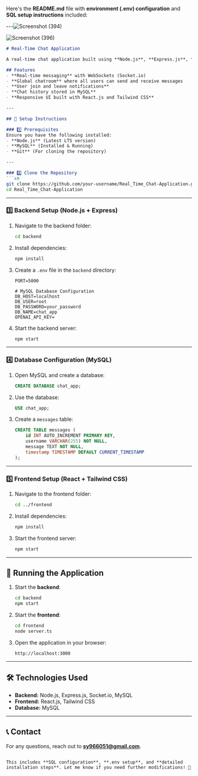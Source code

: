 Here's the **README.md** file with **environment (.env) configuration** and **SQL setup instructions** included:  

---![Screenshot (394)](https://github.com/user-attachments/assets/fa427812-fcf8-48b5-9983-a7fe12dc2c53)

![Screenshot (396)](https://github.com/user-attachments/assets/6385d4d3-e32a-40e7-af3c-53551cdc8247)

```md
# Real-Time Chat Application

A real-time chat application built using **Node.js**, **Express.js**, **Socket.io**, **React.js**, and **MySQL** for chat storage.

## Features
- **Real-time messaging** with WebSockets (Socket.io)
- **Global chatroom** where all users can send and receive messages
- **User join and leave notifications**
- **Chat history stored in MySQL**
- **Responsive UI built with React.js and Tailwind CSS**

---

## 📌 Setup Instructions

### 1️⃣ Prerequisites
Ensure you have the following installed:
- **Node.js** (Latest LTS version)
- **MySQL** (Installed & Running)
- **Git** (For cloning the repository)

---

### 2️⃣ Clone the Repository
```sh
git clone https://github.com/your-username/Real_Time_Chat-Application.git
cd Real_Time_Chat-Application
```

---

### 3️⃣ Backend Setup (Node.js + Express)
1. Navigate to the backend folder:
   ```sh
   cd backend
   ```
2. Install dependencies:
   ```sh
   npm install
   ```
3. Create a `.env` file in the `backend` directory:
   ```
   PORT=5000

   # MySQL Database Configuration
   DB_HOST=localhost
   DB_USER=root
   DB_PASSWORD=your_password
   DB_NAME=chat_app
   OPENAI_API_KEY=
   ```
4. Start the backend server:
   ```sh
   npm start
   ```

---

### 4️⃣ Database Configuration (MySQL)
1. Open MySQL and create a database:
   ```sql
   CREATE DATABASE chat_app;
   ```
2. Use the database:
   ```sql
   USE chat_app;
   ```
3. Create a `messages` table:
   ```sql
   CREATE TABLE messages (
       id INT AUTO_INCREMENT PRIMARY KEY,
       username VARCHAR(255) NOT NULL,
       message TEXT NOT NULL,
       timestamp TIMESTAMP DEFAULT CURRENT_TIMESTAMP
   );
   ```

---

### 5️⃣ Frontend Setup (React + Tailwind CSS)
1. Navigate to the frontend folder:
   ```sh
   cd ../frontend
   ```
2. Install dependencies:
   ```sh
   npm install
   ```
3. Start the frontend server:
   ```sh
   npm start
   ```

---

## 🚀 Running the Application
1. Start the **backend**:  
   ```sh
   cd backend
   npm start
   ```
2. Start the **frontend**:  
   ```sh
   cd frontend
   node server.ts
   ```
3. Open the application in your browser:  
   ```
   http://localhost:3000
   ```

---

## 🛠 Technologies Used
- **Backend:** Node.js, Express.js, Socket.io, MySQL
- **Frontend:** React.js, Tailwind CSS
- **Database:** MySQL


---

## 📞 Contact
For any questions, reach out to **sy966051@gmail.com**.

```

This includes **SQL configuration**, **.env setup**, and **detailed installation steps**. Let me know if you need further modifications! 🚀
